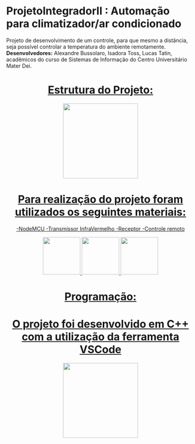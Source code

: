 # ProjetoIntegradorII : Automação para climatizador/ar condicionado
Projeto de desenvolvimento de um controle, para que mesmo a distância, seja possível controlar a temperatura do ambiente remotamente.
**Desenvolvedores:** Alexandre Bussolaro, Isadora Toss, Lucas Tatin, acadêmicos do curso de Sistemas de Informação do Centro Universitário Mater Dei.
<div align = center>
    <a href='https://github.com/isadoratoss/Proj-Int-IV'>
    

# Estrutura do Projeto:

<img height="200em" src="https://uploaddeimagens.com.br/imagens/AZE_M34"  />

# Para realização do projeto foram utilizados os seguintes materiais:
-NodeMCU
-Transmissor InfraVermelho
-Receptor 
-Controle remoto
<div align = center>
    <a href='https://github.com/isadoratoss/Proj-Int-IV'>

<img height="100em" src='https://images.tcdn.com.br/img/img_prod/751846/modulo_wifi_esp8266_nodemcu_v3_1435_1_20201202141157.jpg'  />
<img height="100em" src='https://cf.shopee.com.br/file/aadcdc48c6d61c4d569f6d5cd8a6b086'  />
<img height="100em" src='https://cdn.awsli.com.br/600x700/468/468162/produto/59119926/339baf2732.jpg'  />

# Programação:
# O projeto foi desenvolvido em C++ com a utilização da ferramenta VSCode
<img height="200em" src='https://diyprojects.io/media/2020/08/install-platformio-vscode-discover-1536x864-1.jpg'  />

<div align = center>
    <a href='https://github.com/isadoratoss/Proj-Int-IV'>
